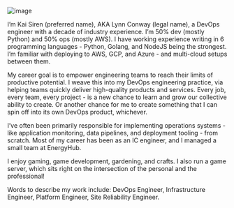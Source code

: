 ![image](https://github.com/coilysiren/coilysiren/assets/5768468/55d7831c-1a77-46ca-a994-f65108a4a7a0)

I’m Kai Siren (preferred name), AKA Lynn Conway (legal name), a DevOps engineer with a decade of industry experience. I’m 50% dev (mostly Python) and 50% ops (mostly AWS). I have working experience writing in 6 programming languages - Python, Golang, and NodeJS being the strongest. I’m familiar with deploying to AWS, GCP, and Azure - and multi-cloud setups between them.

My career goal is to empower engineering teams to reach their limits of productive potential. I weave this into my DevOps engineering practice, via helping teams quickly deliver high-quality products and services. Every job, every team, every project - is a new chance to learn and grow our collective ability to create. Or another chance for me to create something that I can spin off into its own DevOps product, whichever.

I’ve often been primarily responsible for implementing operations systems - like application monitoring, data pipelines, and deployment tooling - from scratch. Most of my career has been as an IC engineer, and I managed a small team at EnergyHub.

I enjoy gaming, game development, gardening, and crafts. I also run a game server, which sits right on the intersection of the personal and the professional!

Words to describe my work include: DevOps Engineer, Infrastructure Engineer, Platform Engineer, Site Reliability Engineer.